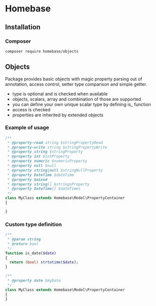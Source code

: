 # Homebase

## Installation

### Composer

```bash
composer require homebase/objects
```

## Objects

Package provides basic objects with magic property parsing out of annotation, access control, setter type comparison and simple getter.

- type is optional and is checked when available
- objects, scalars, array and combination of those are supported
- you can define your own unique scalar type by defining is_<your scalar type> function
- access is checked
- properties are inherited by extended objects

### Example of usage

```php
/**
 * @property-read string $stringPropertyRead
 * @property-write string $stringPropertyWrite
 * @property string $stringProperty
 * @property int $intProperty
 * @property numeric $numericProperty
 * @property null $null
 * @property string|null $stringNullProperty
 * @property DateTime $dateTime
 * @property $mixed
 * @property string[] $stringsProperty
 * @property DateTime[] $dateTimes
 */
class MyClass extends Homebase\Model\PropertyContainer
{

}
```

### Custom type definition

```php
/**
 * @param string
 * @return bool
 */
function is_date($date)
{
  return (bool) strtotime($date);
}

/**
 * @property date $myDate
 */
class MyClass extends Homebase\Model\PropertyContainer
{
}
```
